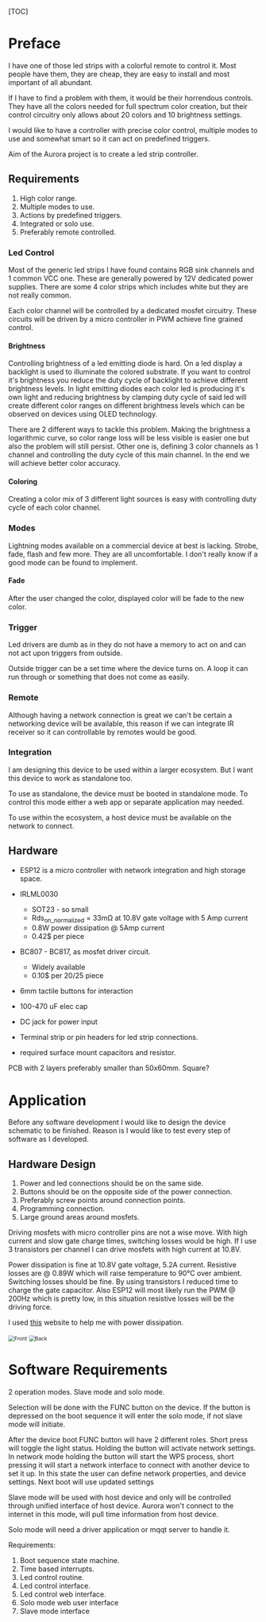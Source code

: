 [TOC]


# Preface

I have one of those led strips with a colorful remote to control it. Most people have them, they are cheap, they are easy to install and most important of all abundant.

If I have to find a problem with them, it would be their horrendous controls. They have all the colors needed for full spectrum color creation, but their control circuitry only allows about 20 colors and 10 brightness settings.

I would like to have a controller with precise color control,  multiple modes to use and somewhat smart so it can act on predefined triggers.

Aim of the Aurora project is to create a led strip controller.

## Requirements

1. High color range.
2. Multiple modes to use.
3. Actions by predefined triggers.
4. Integrated or solo use.
5. Preferably remote controlled.

### Led Control

Most of the generic led strips I have found contains RGB sink channels and 1 common VCC one. These are generally powered by 12V dedicated power supplies. There are some 4 color strips which includes white but they are not really common.

Each color channel will be controlled by a dedicated mosfet circuitry. These circuits will be driven by a micro controller in PWM achieve fine grained control.

#### Brightness

Controlling brightness of a led emitting diode is hard. On a led display a backlight is used to illuminate the colored substrate. If you want to control it's brightness you reduce the duty cycle of backlight to achieve different brightness levels. In light emitting diodes each color led is producing it's own light and reducing brightness by clamping duty cycle of  said led will create different color ranges on different brightness levels which can be observed on devices using OLED technology.

There are 2 different ways to tackle this problem. Making the brightness a logarithmic curve, so color range loss will be less visible is easier one but also the problem will still persist. Other one is, defining 3 color channels as 1 channel and controlling the duty cycle of this main channel. In the end we will achieve better color accuracy.

#### Coloring

Creating a color mix of 3 different light sources is easy with controlling duty cycle of each color channel.



### Modes

Lightning modes available on a commercial device at best is lacking. Strobe, fade, flash and few more. They are all uncomfortable. I don't really know if a good mode can be found to implement.

#### Fade

After the user changed the color, displayed color will be fade to the new color.

### Trigger

Led drivers are dumb as in they do not have a memory to act on and can not act upon triggers from outside. 

Outside trigger can be a set time where the device turns on. A loop it can run through or something that does not come as easily.

### Remote 

Although having a network connection is great we can't be certain a networking device will be available, this reason if we can integrate IR receiver so it can controllable by remotes would be good.

### Integration

I am designing this device to be used within a larger ecosystem. But I want this device to work as standalone too. 

To use as standalone, the device must be booted in standalone mode. To control this mode either a web app or separate application may needed.

To use within the ecosystem, a host device must be available on the network to connect.



## Hardware

- ESP12 is a micro controller with network integration and high storage space. 
- IRLML0030
  - SOT23 - so small
  - Rds<sub>on_normalized</sub> = 33mΩ at 10.8V gate voltage with 5 Amp current
  - 0.8W power dissipation @ 5Amp current
  - 0.42$ per piece
- BC807 - BC817, as mosfet driver circuit.
  - Widely available
  - 0.10$ per 20/25 piece
- 6mm tactile buttons for interaction
- 100-470 uF elec cap
- DC jack for power input

- Terminal strip or pin headers for led strip connections.
- required surface mount capacitors and resistor.

PCB with 2 layers preferably smaller than 50x60mm. Square?



# Application

Before any software development I would like to design the device schematic to be finished. Reason is I would like to test every step of software as I developed.

## Hardware Design

1. Power and led connections should be on the same side.
2. Buttons should be on the opposite side of the power connection.
3. Preferably screw points around connection points.
4. Programming connection.
5. Large ground areas around mosfets.

Driving mosfets with micro controller pins are not a wise move. With high current and slow gate charge times, switching losses would be high. If I use 3 transistors per channel I can drive mosfets with high current at 10.8V.

Power dissipation is fine at 10.8V gate voltage, 5.2A current. Resistive losses are @ 0.89W which will raise temperature to 90°C over ambient. Switching losses should be fine. By using transistors I reduced time to charge the gate capacitor. Also ESP12 will most likely run the PWM @ 200Hz which is pretty low, in this situation resistive losses will be the driving force. 

I used [this](https://www.electronicdesign.com/boards/calculate-dissipation-mosfets-high-power-supplies) website to help me with power dissipation.

<img src="hardware/led_controller_front.png" alt="Front" style="zoom:75%;" />

<img src="hardware/led_controller_back.png" alt="Back" style="zoom:75%;" />

# Software Requirements

2 operation modes. Slave mode and solo mode. 

Selection will be done with the FUNC button on the device. If the button is depressed on the boot sequence it will enter the solo mode, if not slave mode will initiate.

After the device boot FUNC button will have 2 different roles. Short press will toggle the light status. Holding the button will activate network settings. In network mode holding the button will start the WPS process, short pressing it will start a network interface to connect with another device to set it up. In this state the user can define network properties, and device settings. Next boot will use updated settings

Slave mode will be used with host device and only will be controlled through unified interface of host device. Aurora won't connect to the internet in this mode, will pull time information from host device.

Solo mode will need a driver application or mqqt server to handle it.

Requirements:

1. Boot sequence state machine.
2. Time based interrupts.
3. Led control routine.
4. Led control interface.
5. Led control web interface.
6. Solo mode web user interface
7. Slave mode interface